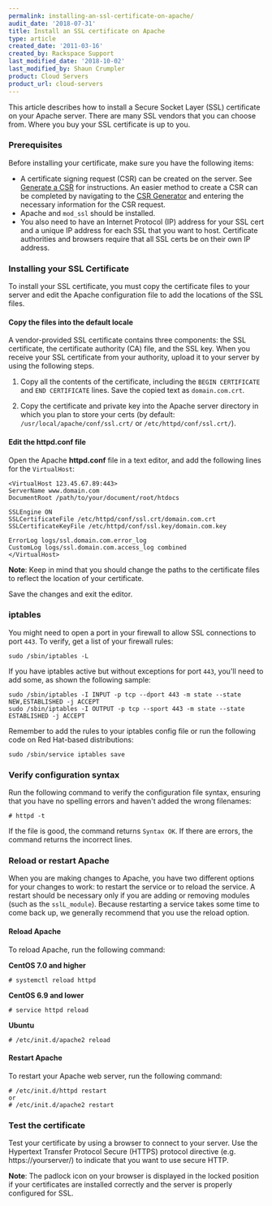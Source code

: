```yaml
---
permalink: installing-an-ssl-certificate-on-apache/
audit_date: '2018-07-31'
title: Install an SSL certificate on Apache
type: article
created_date: '2011-03-16'
created_by: Rackspace Support
last_modified_date: '2018-10-02'
last_modified_by: Shaun Crumpler
product: Cloud Servers
product_url: cloud-servers
---
```


This article describes how to install a Secure Socket Layer (SSL) certificate on your Apache server. There are many SSL vendors that you can choose from. Where you buy your SSL certificate is up to you.

### Prerequisites

Before installing your certificate, make sure you have the following items:

- A certificate signing request (CSR) can be created on the server. See [Generate a CSR](/how-to/generate-a-csr-with-openssl/) for instructions. An easier method to create a CSR can be completed by navigating to the [CSR Generator](https://csrgenerator.com/) and entering the necessary information for the CSR request.
- Apache and ``mod_ssl`` should be installed.
- You also need to have an Internet Protocol (IP) address for your SSL cert and
a unique IP address for each SSL that you want to host. Certificate authorities
and browsers require that all SSL certs be on their own IP address.

### Installing your SSL Certificate

To install your SSL certificate, you must copy the certificate files to your server and edit the Apache configuration file to add the locations of the SSL files.

#### Copy the files into the default locale

A vendor-provided SSL certificate contains three components: the SSL certificate, the certificate authority (CA) file, and the SSL key. When you receive your SSL certificate from your authority, upload it to
your server by using the following steps.

1. Copy all the contents of the certificate, including the `BEGIN CERTIFICATE`
and `END CERTIFICATE` lines. Save the copied text as `domain.com.crt`.

2. Copy the certificate and private key into the Apache server directory in
which you plan to store your certs (by default:
`/usr/local/apache/conf/ssl.crt/` or `/etc/httpd/conf/ssl.crt/`).

#### Edit the httpd.conf file

Open the Apache **httpd.conf** file in a text editor, and add the following
lines for the ``VirtualHost``:

    <VirtualHost 123.45.67.89:443>
    ServerName www.domain.com
    DocumentRoot /path/to/your/document/root/htdocs

    SSLEngine ON
    SSLCertificateFile /etc/httpd/conf/ssl.crt/domain.com.crt
    SSLCertificateKeyFile /etc/httpd/conf/ssl.key/domain.com.key

    ErrorLog logs/ssl.domain.com.error_log
    CustomLog logs/ssl.domain.com.access_log combined
    </VirtualHost>

**Note**: Keep in mind that you should change the paths to the certificate files
to reflect the location of your certificate.

Save the changes and exit the editor.

### iptables

You might need to open a port in your firewall to allow SSL connections to
port ``443``.  To verify, get a list of your firewall rules:

    sudo /sbin/iptables -L

If you have iptables active but without exceptions for port ``443``, you'll
need to add some, as shown the following sample:

    sudo /sbin/iptables -I INPUT -p tcp --dport 443 -m state --state NEW,ESTABLISHED -j ACCEPT
    sudo /sbin/iptables -I OUTPUT -p tcp --sport 443 -m state --state ESTABLISHED -j ACCEPT

Remember to add the rules to your iptables config file or run the following code
on Red Hat-based distributions:

    sudo /sbin/service iptables save

### Verify configuration syntax

Run the following command to verify the configuration file syntax, ensuring that
you have no spelling errors and haven't added the wrong filenames:

    # httpd -t

If the file is good, the command returns ``Syntax OK``. If there are errors,
the command returns the incorrect lines.

### Reload or restart Apache

When you are making changes to Apache, you have two different options for your
changes to work: to restart the service or to reload the service. A restart
should be necessary only if you are adding or removing modules (such as
the ``sslL_module``). Because restarting a service takes some time to come back up,
we generally recommend that you use the reload option.

#### Reload Apache

To reload Apache, run the following command:

**CentOS 7.0 and higher**

    # systemctl reload httpd

**CentOS 6.9 and lower**

    # service httpd reload

**Ubuntu**

    # /etc/init.d/apache2 reload

#### Restart Apache

To restart your Apache web server, run the following command:

    # /etc/init.d/httpd restart
    or
    # /etc/init.d/apache2 restart

### Test the certificate

Test your certificate by using a browser to connect to your server. Use
the Hypertext Transfer Protocol Secure (HTTPS) protocol directive (e.g.
https://yourserver/) to indicate that you want to use secure HTTP.

**Note**: The padlock icon on your browser is displayed in the locked
position if your certificates are installed correctly and the server is
properly configured for SSL.
